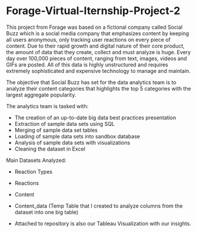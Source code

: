 # Forage-Virtual-Iternship-Project-2

This project from Forage was based on a fictional company called Social Buzz which is a social media company that emphasizes content by keeping all users anonymous, only tracking user reactions on every piece of content. Due to their rapid growth and digital nature of their core product, the amount of data that they create, collect and must analyze is huge. Every day over 100,000 pieces of content, ranging from text, images, videos and GIFs are posted. All of this data is highly unstructured and requires extremely sophisticated and expensive technology to manage and maintain.

The objective that Social Buzz has set for the data analytics team is to analyze their content categories that highlights the top 5 categories with the
largest aggregate popularity. 

The analytics team is tasked with:
- The creation of an up-to-date big data best practices presentation 
- Extraction of sample data sets using SQL 
- Merging of sample data set tables
- Loading of sample data sets into sandbox database
- Analysis of sample data sets with visualizations
- Cleaning the dataset in Excel

Main Datasets Analyzed:
- Reaction Types
- Reactions
- Content
- Content_data (Temp Table that I created to analyze columns from the dataset into one big table)

- Attached to repository is also our Tableau Visualization with our insights.
